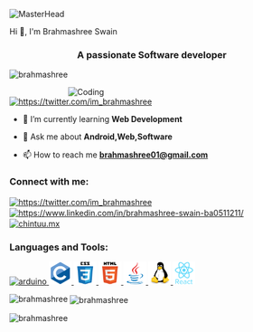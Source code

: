 
![MasterHead](https://thumbor.cdn.classpert.com/SuOhkvL1xdvyErPp2UT5odP6-GA=/768x0/https%3A%2F%2Fcdn.classpert.com%2Fuploads%2Fwhat-is-programming-4f68a24e0e2234747c6358e1c2492f7d.png)

Hi 👋, I'm Brahmashree Swain</h1>
<h3 align="center">A passionate Software developer </h3>

<p align="left"> <img src="https://komarev.com/ghpvc/?username=brahmashree&label=Profile%20views&color=0e75b6&style=flat" alt="brahmashree" /> </p>
<img align="right" alt="Coding" width="400" src="https://cdn.videoplasty.com/animation/chill-coding-programming-lo-fi-animation-stock-animation-21874-1024x576.jpg">

<p align="left"> <a href="https://twitter.com/https://twitter.com/im_brahmashree" target="blank"><img src="https://img.shields.io/twitter/follow/https://twitter.com/im_brahmashree?logo=twitter&style=for-the-badge" alt="https://twitter.com/im_brahmashree" /></a> </p>

- 🌱 I’m currently learning **Web Development**

- 💬 Ask me about **Android,Web,Software**

- 📫 How to reach me **brahmashree01@gmail.com**

<h3 align="left">Connect with me:</h3>
<p align="left">
<a href="https://twitter.com/https://twitter.com/im_brahmashree" target="blank"><img align="center" src="https://raw.githubusercontent.com/rahuldkjain/github-profile-readme-generator/master/src/images/icons/Social/twitter.svg" alt="https://twitter.com/im_brahmashree" height="30" width="40" /></a>
<a href="https://linkedin.com/in/https://www.linkedin.com/in/brahmashree-swain-ba0511211/" target="blank"><img align="center" src="https://raw.githubusercontent.com/rahuldkjain/github-profile-readme-generator/master/src/images/icons/Social/linked-in-alt.svg" alt="https://www.linkedin.com/in/brahmashree-swain-ba0511211/" height="30" width="40" /></a>
<a href="https://instagram.com/chintuu.mx" target="blank"><img align="center" src="https://raw.githubusercontent.com/rahuldkjain/github-profile-readme-generator/master/src/images/icons/Social/instagram.svg" alt="chintuu.mx" height="30" width="40" /></a>
</p>

<h3 align="left">Languages and Tools:</h3>
<p align="left"> <a href="https://www.arduino.cc/" target="_blank" rel="noreferrer"> <img src="https://cdn.worldvectorlogo.com/logos/arduino-1.svg" alt="arduino" width="40" height="40"/> </a> <a href="https://www.cprogramming.com/" target="_blank" rel="noreferrer"> <img src="https://raw.githubusercontent.com/devicons/devicon/master/icons/c/c-original.svg" alt="c" width="40" height="40"/> </a> <a href="https://www.w3schools.com/css/" target="_blank" rel="noreferrer"> <img src="https://raw.githubusercontent.com/devicons/devicon/master/icons/css3/css3-original-wordmark.svg" alt="css3" width="40" height="40"/> </a> <a href="https://www.w3.org/html/" target="_blank" rel="noreferrer"> <img src="https://raw.githubusercontent.com/devicons/devicon/master/icons/html5/html5-original-wordmark.svg" alt="html5" width="40" height="40"/> </a> <a href="https://www.java.com" target="_blank" rel="noreferrer"> <img src="https://raw.githubusercontent.com/devicons/devicon/master/icons/java/java-original.svg" alt="java" width="40" height="40"/> </a> <a href="https://www.linux.org/" target="_blank" rel="noreferrer"> <img src="https://raw.githubusercontent.com/devicons/devicon/master/icons/linux/linux-original.svg" alt="linux" width="40" height="40"/> </a> <a href="https://reactjs.org/" target="_blank" rel="noreferrer"> <img src="https://raw.githubusercontent.com/devicons/devicon/master/icons/react/react-original-wordmark.svg" alt="react" width="40" height="40"/> </a> </p>

<p><img align="left" src="https://github-readme-stats.vercel.app/api/top-langs?username=brahmashree&show_icons=true&locale=en&layout=compact" alt="brahmashree" /></p>

<p>&nbsp;<img align="center" src="https://github-readme-stats.vercel.app/api?username=brahmashree&show_icons=true&locale=en" alt="brahmashree" /></p>

<p><img align="center" src="https://github-readme-streak-stats.herokuapp.com/?user=brahmashree&" alt="brahmashree" /></p>


